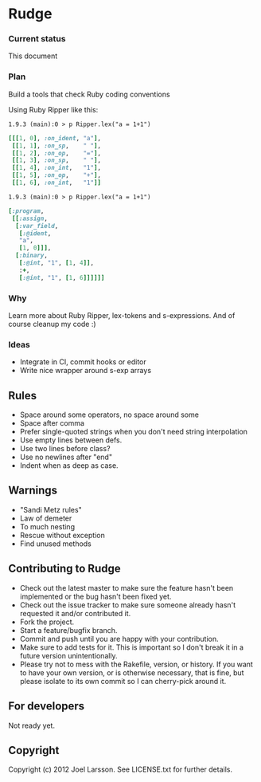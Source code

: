 # Rudge

### Current status
This document

### Plan
Build a tools that check Ruby coding conventions

Using Ruby Ripper like this:

```
1.9.3 (main):0 > p Ripper.lex("a = 1+1")
```
```ruby
[[[1, 0], :on_ident, "a"],
 [[1, 1], :on_sp,    " "],
 [[1, 2], :on_op,    "="],
 [[1, 3], :on_sp,    " "],
 [[1, 4], :on_int,   "1"],
 [[1, 5], :on_op,    "+"],
 [[1, 6], :on_int,   "1"]]
```

```
1.9.3 (main):0 > p Ripper.lex("a = 1+1")
```
```ruby
[:program,
 [[:assign,
  [:var_field,
   [:@ident,
   "a",
   [1, 0]]],
  [:binary,
   [:@int, "1", [1, 4]],
   :+,
   [:@int, "1", [1, 6]]]]]]
```

### Why
Learn more about Ruby Ripper, lex-tokens and s-expressions. And of course
cleanup my code :)

### Ideas

* Integrate in CI, commit hooks or editor
* Write nice wrapper around s-exp arrays

## Rules
* Space around some operators, no space around some
* Space after comma
* Prefer single-quoted strings when you don't need string interpolation
* Use empty lines between defs.
* Use two lines before class?
* Use no newlines after "end"
* Indent when as deep as case.

## Warnings
* "Sandi Metz rules"
* Law of demeter
* To much nesting
* Rescue without exception
* Find unused methods


##

## Contributing to Rudge

* Check out the latest master to make sure the feature hasn't been implemented or the bug hasn't been fixed yet.
* Check out the issue tracker to make sure someone already hasn't requested it and/or contributed it.
* Fork the project.
* Start a feature/bugfix branch.
* Commit and push until you are happy with your contribution.
* Make sure to add tests for it. This is important so I don't break it in a future version unintentionally.
* Please try not to mess with the Rakefile, version, or history. If you want to have your own version, or is otherwise necessary, that is fine, but please isolate to its own commit so I can cherry-pick around it.

## For developers

Not ready yet.

## Copyright

Copyright (c) 2012 Joel Larsson. See LICENSE.txt for
further details.
